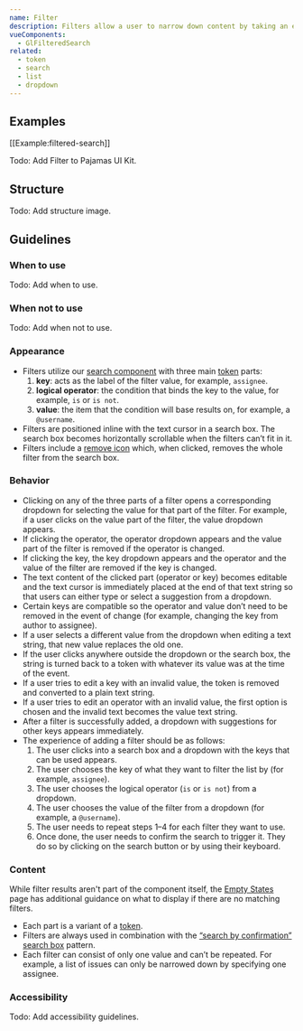 ```yaml
---
name: Filter
description: Filters allow a user to narrow down content by taking an existing list and removing items based on criteria that matches or doesn’t.
vueComponents:
  - GlFilteredSearch
related:
  - token
  - search
  - list
  - dropdown
---
```


## Examples

[[Example:filtered-search]]

Todo: Add Filter to Pajamas UI Kit.

## Structure

Todo: Add structure image.

## Guidelines

### When to use

Todo: Add when to use.

### When not to use

Todo: Add when not to use.

### Appearance

- Filters utilize our [search component](/components/search/) with three main [token](/components/token/) parts:
  1. **key**: acts as the label of the filter value, for example, `assignee`.
  1. **logical operator**: the condition that binds the key to the value, for example, `is` or `is not`.
  1. **value**: the item that the condition will base results on, for example, a `@username`.
- Filters are positioned inline with the text cursor in a search box. The search box becomes horizontally scrollable when the filters can’t fit in it.
- Filters include a [remove icon](http://gitlab-org.gitlab.io/gitlab-svgs/?q=~close) which, when clicked, removes the whole filter from the search box.

### Behavior

- Clicking on any of the three parts of a filter opens a corresponding dropdown for selecting the value for that part of the filter. For example, if a user clicks on the value part of the filter, the value dropdown appears.
- If clicking the operator, the operator dropdown appears and the value part of the filter is removed if the operator is changed.
- If clicking the key, the key dropdown appears and the operator and the value of the filter are removed if the key is changed.
- The text content of the clicked part (operator or key) becomes editable and the text cursor is immediately placed at the end of that text string so that users can either type or select a suggestion from a dropdown.
- Certain keys are compatible so the operator and value don’t need to be removed in the event of change (for example, changing the key from author to assignee).
- If a user selects a different value from the dropdown when editing a text string, that new value replaces the old one.
- If the user clicks anywhere outside the dropdown or the search box, the string is turned back to a token with whatever its value was at the time of the event.
- If a user tries to edit a key with an invalid value, the token is removed and converted to a plain text string.
- If a user tries to edit an operator with an invalid value, the first option is chosen and the invalid text becomes the value text string.
- After a filter is successfully added, a dropdown with suggestions for other keys appears immediately.
- The experience of adding a filter should be as follows:
  1. The user clicks into a search box and a dropdown with the keys that can be used appears.
  1. The user chooses the key of what they want to filter the list by (for example, `assignee`).
  1. The user chooses the logical operator (`is` or `is not`) from a dropdown.
  1. The user chooses the value of the filter from a dropdown (for example, a `@username`).
  1. The user needs to repeat steps 1–4 for each filter they want to use.
  1. Once done, the user needs to confirm the search to trigger it. They do so by clicking on the search button or by using their keyboard.

### Content

While filter results aren't part of the component itself, the [Empty States](/regions/empty-states#empty-search-results) page has additional guidance on what to display if there are no matching filters.

- Each part is a variant of a [token](/components/token/).
- Filters are always used in combination with the [“search by confirmation” search box](/components/search/#search-by-confirmation) pattern.
- Each filter can consist of only one value and can’t be repeated. For example, a list of issues can only be narrowed down by specifying one assignee.

### Accessibility

Todo: Add accessibility guidelines.
